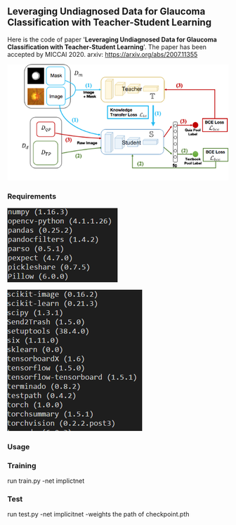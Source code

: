 ## Leveraging Undiagnosed Data for Glaucoma Classification with Teacher-Student Learning

Here is the code of paper '**Leveraging Undiagnosed Data for Glaucoma Classification with Teacher-Student Learning**'. The paper has been accepted by MICCAI 2020.
arxiv: https://arxiv.org/abs/2007.11355

![image-20200420153752369](https://github.com/WuJunde/Semi-supervised-Glaucoma-Detection/blob/main/framework.png)

### Requirements

![image-20200420153752369](https://github.com/WuJunde/Semi-supervised-Glaucoma-Detection/blob/main/image-20200420153752369.png)

![image-20200420153826997](https://github.com/WuJunde/Semi-supervised-Glaucoma-Detection/blob/main/image-20200420153826997.png)


### Usage

### Training

run train.py -net implictnet 

### Test

run test.py -net implicitnet -weights the path of checkpoint.pth

